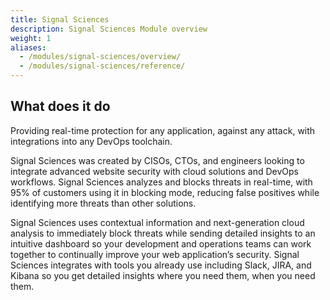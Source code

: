 ```yaml
---
title: Signal Sciences
description: Signal Sciences Module overview
weight: 1
aliases:
  - /modules/signal-sciences/overview/
  - /modules/signal-sciences/reference/
---
```


## What does it do

Providing real-time protection for any application, against any attack, with integrations into any DevOps toolchain.

Signal Sciences was created by CISOs, CTOs, and engineers looking to integrate advanced website security with cloud solutions and DevOps workflows. Signal Sciences analyzes and blocks threats in real-time, with 95% of customers using it in blocking mode, reducing false positives while identifying more threats than other solutions.

Signal Sciences uses contextual information and next-generation cloud analysis to immediately block threats while sending detailed insights to an intuitive dashboard so your development and operations teams can work together to continually improve your web application’s security. Signal Sciences integrates with tools you already use including Slack, JIRA, and Kibana so you get detailed insights where you need them, when you need them.